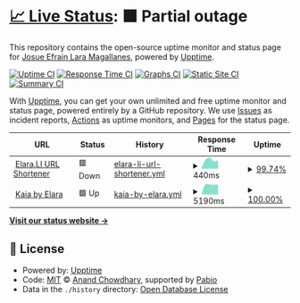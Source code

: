 # [📈 Live Status](https://status.elara.li): <!--live status--> **🟧 Partial outage**

This repository contains the open-source uptime monitor and status page for [Josue Efrain Lara Magallanes](https://elara.li), powered by [Upptime](https://github.com/upptime/upptime).

[![Uptime CI](https://github.com/JosueElara/status/workflows/Uptime%20CI/badge.svg)](https://github.com/JosueElara/status/actions?query=workflow%3A%22Uptime+CI%22)
[![Response Time CI](https://github.com/JosueElara/status/workflows/Response%20Time%20CI/badge.svg)](https://github.com/JosueElara/status/actions?query=workflow%3A%22Response+Time+CI%22)
[![Graphs CI](https://github.com/JosueElara/status/workflows/Graphs%20CI/badge.svg)](https://github.com/JosueElara/status/actions?query=workflow%3A%22Graphs+CI%22)
[![Static Site CI](https://github.com/JosueElara/status/workflows/Static%20Site%20CI/badge.svg)](https://github.com/JosueElara/status/actions?query=workflow%3A%22Static+Site+CI%22)
[![Summary CI](https://github.com/JosueElara/status/workflows/Summary%20CI/badge.svg)](https://github.com/JosueElara/status/actions?query=workflow%3A%22Summary+CI%22)

With [Upptime](https://upptime.js.org), you can get your own unlimited and free uptime monitor and status page, powered entirely by a GitHub repository. We use [Issues](https://github.com/JosueElara/status/issues) as incident reports, [Actions](https://github.com/JosueElara/status/actions) as uptime monitors, and [Pages](https://status.elara.li) for the status page.

<!--start: status pages-->
<!-- This summary is generated by Upptime (https://github.com/upptime/upptime) -->
<!-- Do not edit this manually, your changes will be overwritten -->
<!-- prettier-ignore -->
| URL | Status | History | Response Time | Uptime |
| --- | ------ | ------- | ------------- | ------ |
| <img alt="" src="https://icons.duckduckgo.com/ip3/elara.li.ico" height="13"> [Elara.LI URL Shortener](https://elara.li) | 🟥 Down | [elara-li-url-shortener.yml](https://github.com/JosueElara/status/commits/HEAD/history/elara-li-url-shortener.yml) | <details><summary><img alt="Response time graph" src="./graphs/elara-li-url-shortener/response-time-week.png" height="20"> 440ms</summary><br><a href="https://status.elara.li/history/elara-li-url-shortener"><img alt="Response time 440" src="https://img.shields.io/endpoint?url=https%3A%2F%2Fraw.githubusercontent.com%2FJosueElara%2Fstatus%2FHEAD%2Fapi%2Felara-li-url-shortener%2Fresponse-time.json"></a><br><a href="https://status.elara.li/history/elara-li-url-shortener"><img alt="24-hour response time 440" src="https://img.shields.io/endpoint?url=https%3A%2F%2Fraw.githubusercontent.com%2FJosueElara%2Fstatus%2FHEAD%2Fapi%2Felara-li-url-shortener%2Fresponse-time-day.json"></a><br><a href="https://status.elara.li/history/elara-li-url-shortener"><img alt="7-day response time 440" src="https://img.shields.io/endpoint?url=https%3A%2F%2Fraw.githubusercontent.com%2FJosueElara%2Fstatus%2FHEAD%2Fapi%2Felara-li-url-shortener%2Fresponse-time-week.json"></a><br><a href="https://status.elara.li/history/elara-li-url-shortener"><img alt="30-day response time 440" src="https://img.shields.io/endpoint?url=https%3A%2F%2Fraw.githubusercontent.com%2FJosueElara%2Fstatus%2FHEAD%2Fapi%2Felara-li-url-shortener%2Fresponse-time-month.json"></a><br><a href="https://status.elara.li/history/elara-li-url-shortener"><img alt="1-year response time 440" src="https://img.shields.io/endpoint?url=https%3A%2F%2Fraw.githubusercontent.com%2FJosueElara%2Fstatus%2FHEAD%2Fapi%2Felara-li-url-shortener%2Fresponse-time-year.json"></a></details> | <details><summary><a href="https://status.elara.li/history/elara-li-url-shortener">99.74%</a></summary><a href="https://status.elara.li/history/elara-li-url-shortener"><img alt="All-time uptime 99.74%" src="https://img.shields.io/endpoint?url=https%3A%2F%2Fraw.githubusercontent.com%2FJosueElara%2Fstatus%2FHEAD%2Fapi%2Felara-li-url-shortener%2Fuptime.json"></a><br><a href="https://status.elara.li/history/elara-li-url-shortener"><img alt="24-hour uptime 99.74%" src="https://img.shields.io/endpoint?url=https%3A%2F%2Fraw.githubusercontent.com%2FJosueElara%2Fstatus%2FHEAD%2Fapi%2Felara-li-url-shortener%2Fuptime-day.json"></a><br><a href="https://status.elara.li/history/elara-li-url-shortener"><img alt="7-day uptime 99.74%" src="https://img.shields.io/endpoint?url=https%3A%2F%2Fraw.githubusercontent.com%2FJosueElara%2Fstatus%2FHEAD%2Fapi%2Felara-li-url-shortener%2Fuptime-week.json"></a><br><a href="https://status.elara.li/history/elara-li-url-shortener"><img alt="30-day uptime 99.74%" src="https://img.shields.io/endpoint?url=https%3A%2F%2Fraw.githubusercontent.com%2FJosueElara%2Fstatus%2FHEAD%2Fapi%2Felara-li-url-shortener%2Fuptime-month.json"></a><br><a href="https://status.elara.li/history/elara-li-url-shortener"><img alt="1-year uptime 99.74%" src="https://img.shields.io/endpoint?url=https%3A%2F%2Fraw.githubusercontent.com%2FJosueElara%2Fstatus%2FHEAD%2Fapi%2Felara-li-url-shortener%2Fuptime-year.json"></a></details>
| <img alt="" src="https://icons.duckduckgo.com/ip3/kaia.elara.li.ico" height="13"> [Kaia by Elara](https://kaia.elara.li) | 🟩 Up | [kaia-by-elara.yml](https://github.com/JosueElara/status/commits/HEAD/history/kaia-by-elara.yml) | <details><summary><img alt="Response time graph" src="./graphs/kaia-by-elara/response-time-week.png" height="20"> 5190ms</summary><br><a href="https://status.elara.li/history/kaia-by-elara"><img alt="Response time 5190" src="https://img.shields.io/endpoint?url=https%3A%2F%2Fraw.githubusercontent.com%2FJosueElara%2Fstatus%2FHEAD%2Fapi%2Fkaia-by-elara%2Fresponse-time.json"></a><br><a href="https://status.elara.li/history/kaia-by-elara"><img alt="24-hour response time 5190" src="https://img.shields.io/endpoint?url=https%3A%2F%2Fraw.githubusercontent.com%2FJosueElara%2Fstatus%2FHEAD%2Fapi%2Fkaia-by-elara%2Fresponse-time-day.json"></a><br><a href="https://status.elara.li/history/kaia-by-elara"><img alt="7-day response time 5190" src="https://img.shields.io/endpoint?url=https%3A%2F%2Fraw.githubusercontent.com%2FJosueElara%2Fstatus%2FHEAD%2Fapi%2Fkaia-by-elara%2Fresponse-time-week.json"></a><br><a href="https://status.elara.li/history/kaia-by-elara"><img alt="30-day response time 5190" src="https://img.shields.io/endpoint?url=https%3A%2F%2Fraw.githubusercontent.com%2FJosueElara%2Fstatus%2FHEAD%2Fapi%2Fkaia-by-elara%2Fresponse-time-month.json"></a><br><a href="https://status.elara.li/history/kaia-by-elara"><img alt="1-year response time 5190" src="https://img.shields.io/endpoint?url=https%3A%2F%2Fraw.githubusercontent.com%2FJosueElara%2Fstatus%2FHEAD%2Fapi%2Fkaia-by-elara%2Fresponse-time-year.json"></a></details> | <details><summary><a href="https://status.elara.li/history/kaia-by-elara">100.00%</a></summary><a href="https://status.elara.li/history/kaia-by-elara"><img alt="All-time uptime 100.00%" src="https://img.shields.io/endpoint?url=https%3A%2F%2Fraw.githubusercontent.com%2FJosueElara%2Fstatus%2FHEAD%2Fapi%2Fkaia-by-elara%2Fuptime.json"></a><br><a href="https://status.elara.li/history/kaia-by-elara"><img alt="24-hour uptime 100.00%" src="https://img.shields.io/endpoint?url=https%3A%2F%2Fraw.githubusercontent.com%2FJosueElara%2Fstatus%2FHEAD%2Fapi%2Fkaia-by-elara%2Fuptime-day.json"></a><br><a href="https://status.elara.li/history/kaia-by-elara"><img alt="7-day uptime 100.00%" src="https://img.shields.io/endpoint?url=https%3A%2F%2Fraw.githubusercontent.com%2FJosueElara%2Fstatus%2FHEAD%2Fapi%2Fkaia-by-elara%2Fuptime-week.json"></a><br><a href="https://status.elara.li/history/kaia-by-elara"><img alt="30-day uptime 100.00%" src="https://img.shields.io/endpoint?url=https%3A%2F%2Fraw.githubusercontent.com%2FJosueElara%2Fstatus%2FHEAD%2Fapi%2Fkaia-by-elara%2Fuptime-month.json"></a><br><a href="https://status.elara.li/history/kaia-by-elara"><img alt="1-year uptime 100.00%" src="https://img.shields.io/endpoint?url=https%3A%2F%2Fraw.githubusercontent.com%2FJosueElara%2Fstatus%2FHEAD%2Fapi%2Fkaia-by-elara%2Fuptime-year.json"></a></details>

<!--end: status pages-->

[**Visit our status website →**](https://status.elara.li)

## 📄 License

- Powered by: [Upptime](https://github.com/upptime/upptime)
- Code: [MIT](./LICENSE) © [Anand Chowdhary](https://anandchowdhary.com), supported by [Pabio](https://pabio.com)
- Data in the `./history` directory: [Open Database License](https://opendatacommons.org/licenses/odbl/1-0/)
